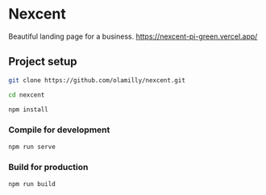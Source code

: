 # Nexcent
Beautiful landing page for a business.
https://nexcent-pi-green.vercel.app/

## Project setup

```sh
git clone https://github.com/olamilly/nexcent.git
```

```sh
cd nexcent
```

```sh
npm install
```

### Compile for development
```sh
npm run serve
```

### Build for production
```sh
npm run build
```
